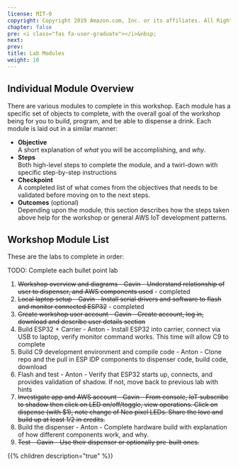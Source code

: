 ```yaml
---
license: MIT-0
copyright: Copyright 2019 Amazon.com, Inc. or its affiliates. All Rights Reserved.
chapter: false
pre: <i class="fas fa-user-graduate"></i>&nbsp;
next: 
prev: 
title: Lab Modules
weight: 10
---
```


## Individual Module Overview

There are various modules to complete in this workshop. Each module has a specific set of objects to complete, with the overall goal of the workshop being for you to build, program, and be able to dispense a drink. Each module is laid out in a similar manner:

* **Objective**<br/>A short explanation of *what* you will be accomplishing, and *why*.
* **Steps**<br/>Both high-level steps to complete the module, and a twirl-down with specific step-by-step instructions
* **Checkpoint**<br/>A completed list of what comes from the objectives that needs to be validated before moving on to the next steps.
* **Outcomes** (optional)<br/>Depending upon the module, this section describes how the steps taken above help for the workshop or general AWS IoT development patterns.

## Workshop Module List

These are the labs to complete in order:

TODO: Complete each bullet point lab

1. ~~Workshop overview and diagrams - Gavin - Understand relationship of user to dispenser, and AWS components used~~ - completed
1. ~~Local laptop setup - Gavin - Install serial drivers and software to flash and monitor connected ESP32~~ - completed
1. ~~Create workshop user account - Gavin - Create account, log in, download and describe user details section~~
1. Build ESP32 + Carrier - Anton - Install ESP32 into carrier, connect via USB to laptop, verify monitor command works. This time will allow C9 to complete
1. Build C9 development environment and compile code - Anton - Clone repo and the pull in ESP IDP components to dispenser code, build code, download
1. Flash and test - Anton - Verify that ESP32 starts up, connects, and provides validation of shadow. If not, move back to previous lab with hints
1. ~~Investigate app and AWS account - Gavin - From console, IoT subscribe to shadow then click on LED on/off/toggle, view operations. Click on dispense (with $1), note change of Neo pixel LEDs. Share the love and build up at least $1/$2 in credits.~~
1. Build the dispenser - Anton - Complete hardware build with explanation of how different components work, and why.
1. ~~Test - Gavin - Use their dispenser or optionally pre-built ones.~~


{{% children description="true"   %}}